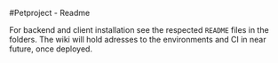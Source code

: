 #Petproject - Readme

For backend and client installation see the respected `README` files in the folders. The wiki will hold adresses to the environments and CI in near future, once deployed.
